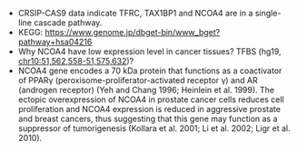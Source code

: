 * CRSIP-CAS9 data indicate TFRC, TAX1BP1 and NCOA4 are in a single-line cascade pathway.
* KEGG: https://www.genome.jp/dbget-bin/www_bget?pathway+hsa04216
* Why NCOA4 have low expression level in cancer tissues? TFBS (hg19, [chr10:51,562,558-51,575,632](https://genome.ucsc.edu/cgi-bin/hgTracks?db=hg19&lastVirtModeType=default&lastVirtModeExtraState=&virtModeType=default&virtMode=0&nonVirtPosition=&position=chr10%3A51562558%2D51575632&hgsid=784503273_i4zeVf5lpUder4efba81vRGY4FUC))?
* NCOA4 gene encodes a 70 kDa protein that functions as a coactivator of PPARγ (peroxisome-proliferator-activated receptor γ) and AR (androgen receptor) (Yeh and Chang 1996; Heinlein et al. 1999). The ectopic overexpression of NCOA4 in prostate cancer cells reduces cell proliferation and NCOA4 expression is reduced in aggressive prostate and breast cancers, thus suggesting that this gene may function as a suppressor of tumorigenesis (Kollara et al. 2001; Li et al. 2002; Ligr et al. 2010).
